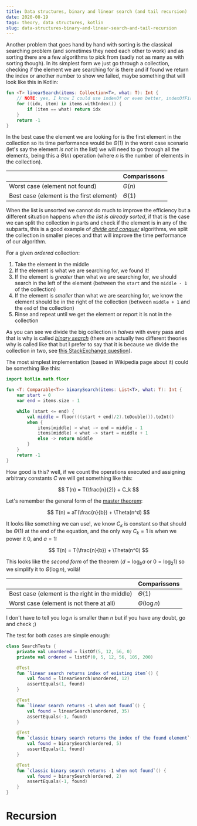 ```yaml
---
title: Data structures, binary and linear search (and tail recursion)
date: 2020-08-19
tags: theory, data structures, kotlin
slug: data-structures-binary-and-linear-search-and-tail-recursion
---
```


Another problem that goes hand by hand with sorting is the classical searching problem (and sometimes they need each other to work) and as sorting there are a few algorithms to pick from (sadly not as many as with sorting though). In its simplest form we just go through a collection, checking if the element we are searching for is there and if found we return the index or another number to show we failed, maybe something that will look like this in Kotlin:

```kotlin
fun <T> linearSearch(items: Collection<T>, what: T): Int {
    // NOTE: yes, I know I could use indexOf or even better, indexOfFirst
    for ((idx, item) in items.withIndex()) {
        if (item == what) return idx
    }
    return -1
}
```

In the best case the element we are looking for is the first element in the collection so its time performance would be $\Theta(1)$ in the worst case scenario (let's say the element _is not_ in the list) we will need to go through all the elements, being this a $\Theta(n)$ operation (where $n$ is the number of elements in the collection).

|                                          | Comparissons |
|------------------------------------------|--------------|
| Worst case (element not found)           | $\Theta(n)$  |
| Best case (element is the first element) | $\Theta(1)$  |

When the list is unsorted we cannot do much to improve the efficiency but a different situation happens _when the list is already sorted_, if that is the case we can split the collection in parts and check if the element is in any of the subparts, this is a good example of [_divide and conquer_](https://en.wikipedia.org/wiki/Divide-and-conquer_algorithm) algorithms, we split the collection in smaller pieces and that will improve the time performance of our algorithm.

For a given _ordered_ collection:

 1. Take the element in the middle
 2. If the element is what we are searching for, we found it!
 3. If the element is _greater_ than what we are searching for, we should search in the left of the element (between the `start` and the `middle - 1` of the collection)
 4. If the element is _smaller_ than what we are searching for, we know the element should be in the right of the collection (between `middle + 1` and the `end` of the collection)
 5. Rinse and repeat until we get the element or report it is not in the collection

As you can see we divide the big collection in _halves_ with every pass and that is why is called [_binary search_](https://en.wikipedia.org/wiki/Binary_search_algorithm) (there are actually two different theories why is called like that but I prefer to say that it is because we divide the collection in two, see [this StackExchange question](https://cs.stackexchange.com/questions/42726/why-is-binary-search-called-binary-search)).

The most simplest implementation (based in Wikipedia page about it) could be something like this:

```kotlin
import kotlin.math.floor

fun <T: Comparable<T>> binarySearch(items: List<T>, what: T): Int {
    var start = 0
    var end = items.size - 1

    while (start <= end) {
        val middle = floor(((start + end)/2).toDouble()).toInt()
        when {
            items[middle] > what -> end = middle - 1
            items[middle] < what -> start = middle + 1
            else -> return middle
        }
    }
    return -1
}
```

How good is this? well, if we count the operations executed and assigning arbitrary constants $C$ we will get something like this:

$$
T(n) = T(\frac{n}{2)} + C_k
$$

Let's remember the general form of the [master theorem](https://en.wikipedia.org/wiki/Master_theorem_(analysis_of_algorithms)):

$$
T(n) = aT(\frac{n}{b}) + \Theta(n^d)
$$

It looks like something we can use!, we know $C_k$ is constant so that should be $\Theta(1)$ at the end of the equation, and the only way $C_k = 1$ is when we power it $0$, and $a = 1$:

$$
T(n) = T(\frac{n}{b}) + \Theta(n^0)
$$

This looks like the _second form_ of the theorem ($d = \log_b{a}$ or $0 = \log_2{1}$) so we simplify it to $\Theta(\log{n})$, voilá!

| | Comparissons |
|-|-|
| Best case (element is the right in the middle) | $\Theta(1)$ |
| Worst case (element is not there at all) | $\Theta(\log{n})$ |

I don't have to tell you $\log{n}$ is smaller than $n$ but if you have any doubt, go and check ;)

The test for both cases are simple enough:

```kotlin
class SearchTests {
    private val unordered = listOf(5, 12, 56, 0)
    private val ordered = listOf(0, 5, 12, 56, 105, 200)

    @Test
    fun `linear search returns index of existing item`() {
        val found = linearSearch(unordered, 12)
        assertEquals(1, found)
    }

    @Test
    fun `linear search returns -1 when not found`() {
        val found = linearSearch(unordered, 35)
        assertEquals(-1, found)
    }

    @Test
    fun `classic binary search returns the index of the found element`() {
        val found = binarySearch(ordered, 5)
        assertEquals(1, found)
    }

    @Test
    fun `classic binary search returns -1 when not found`() {
        val found = binarySearch(ordered, 2)
        assertEquals(-1, found)
    }
}
```

# Recursion

